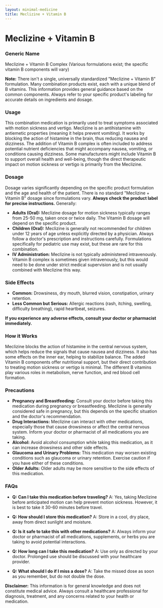 ```yaml
---
layout: minimal-medicine
title: Meclizine + Vitamin B
---
```


# Meclizine + Vitamin B
### Generic Name
Meclizine + Vitamin B Complex (Various formulations exist; the specific vitamin B components will vary)

**Note:**  There isn't a single, universally standardized "Meclizine + Vitamin B" formulation.  Many combination products exist, each with a unique blend of B vitamins. This information provides general guidance based on the common components. Always refer to your specific product's labeling for accurate details on ingredients and dosage.


### Usage

This combination medication is primarily used to treat symptoms associated with motion sickness and vertigo.  Meclizine is an antihistamine with antiemetic properties (meaning it helps prevent vomiting). It works by blocking the action of histamine in the brain, thus reducing nausea and dizziness. The addition of Vitamin B complex is often included to address potential nutrient deficiencies that might accompany nausea, vomiting, or conditions causing dizziness.  Some manufacturers might include Vitamin B to support overall health and well-being, though the direct therapeutic impact on motion sickness or vertigo is primarily from the Meclizine.


### Dosage

Dosage varies significantly depending on the specific product formulation and the age and health of the patient.  There is no standard "Meclizine + Vitamin B" dosage since formulations vary.  **Always check the product label for precise instructions.**  Generally:

* **Adults (Oral):** Meclizine dosage for motion sickness typically ranges from 25-50 mg, taken once or twice daily.  The Vitamin B dosage will depend on the specific product.
* **Children (Oral):** Meclizine is generally not recommended for children under 12 years of age unless explicitly directed by a physician.  Always follow a doctor's prescription and instructions carefully.  Formulations specifically for pediatric use may exist, but these are rare for this combination.
* **IV Administration:** Meclizine is not typically administered intravenously.  Vitamin B complex is sometimes given intravenously, but this would need to be done under strict medical supervision and is not usually combined with Meclizine this way.


### Side Effects

* **Common:** Drowsiness, dry mouth, blurred vision, constipation, urinary retention.
* **Less Common but Serious:** Allergic reactions (rash, itching, swelling, difficulty breathing), rapid heartbeat, seizures.

**If you experience any adverse effects, consult your doctor or pharmacist immediately.**


### How it Works

Meclizine blocks the action of histamine in the central nervous system, which helps reduce the signals that cause nausea and dizziness.  It also has some effects on the inner ear, helping to stabilize balance.  The added Vitamin B components offer nutritional support, but their direct contribution to treating motion sickness or vertigo is minimal.  The different B vitamins play various roles in metabolism, nerve function, and red blood cell formation.


### Precautions

* **Pregnancy and Breastfeeding:** Consult your doctor before taking this medication during pregnancy or breastfeeding. Meclizine is generally considered safe in pregnancy, but this depends on the specific situation and the doctor's recommendation.
* **Drug Interactions:** Meclizine can interact with other medications, especially those that cause drowsiness or affect the central nervous system. Inform your doctor or pharmacist of all medications you are taking.
* **Alcohol:** Avoid alcohol consumption while taking this medication, as it can increase drowsiness and other side effects.
* **Glaucoma and Urinary Problems:** This medication may worsen existing conditions such as glaucoma or urinary retention. Exercise caution if you have either of these conditions.
* **Older Adults:** Older adults may be more sensitive to the side effects of this medication.


### FAQs

* **Q: Can I take this medication before traveling?** A: Yes, taking Meclizine before anticipated motion can help prevent motion sickness. However, it is best to take it 30-60 minutes before travel.

* **Q: How should I store this medication?** A: Store in a cool, dry place, away from direct sunlight and moisture.

* **Q: Is it safe to take this with other medications?** A: Always inform your doctor or pharmacist of all medications, supplements, or herbs you are taking to avoid potential interactions.

* **Q: How long can I take this medication?** A: Use only as directed by your doctor.  Prolonged use should be discussed with your healthcare provider.

* **Q: What should I do if I miss a dose?** A: Take the missed dose as soon as you remember, but do not double the dose.

**Disclaimer:** This information is for general knowledge and does not constitute medical advice.  Always consult a healthcare professional for diagnosis, treatment, and any concerns related to your health or medication.

